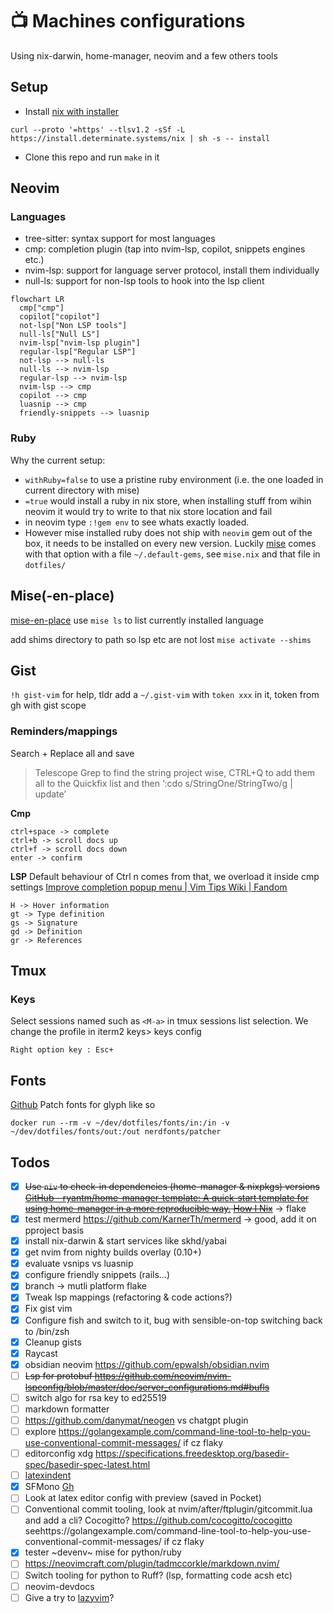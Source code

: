 # 📺 Machines configurations

Using nix-darwin, home-manager, neovim and a few others tools

## Setup 
- Install [nix with installer](https://github.com/DeterminateSystems/nix-installer) 
```shell
curl --proto '=https' --tlsv1.2 -sSf -L https://install.determinate.systems/nix | sh -s -- install
```
- Clone this repo and run `make` in it

## Neovim

### Languages 
- tree-sitter: syntax support for most languages
- cmp: completion plugin (tap into nvim-lsp, copilot, snippets engines etc.)
- nvim-lsp: support for language server protocol, install them individually
- null-ls: support for non-lsp tools to hook into the lsp client 
```mermaid
flowchart LR
  cmp["cmp"]
  copilot["copilot"]
  not-lsp["Non LSP tools"]
  null-ls["Null LS"]
  nvim-lsp["nvim-lsp plugin"]
  regular-lsp["Regular LSP"]
  not-lsp --> null-ls
  null-ls --> nvim-lsp
  regular-lsp --> nvim-lsp
  nvim-lsp --> cmp
  copilot --> cmp
  luasnip --> cmp
  friendly-snippets --> luasnip
```

### Ruby

Why the current setup:

- `withRuby=false` to use a pristine ruby environment (i.e. the one loaded in current directory with mise)
- `=true` would install a ruby in nix store, when installing stuff from wihin neovim it would try to write to that nix store location and fail
- in neovim type `:!gem env` to see whats exactly loaded. 
- However mise installed ruby does not ship with `neovim` gem out of the box, it needs to be installed on every new version. Luckily [mise]() comes with that option with a file `~/.default-gems`, see `mise.nix` and that file in `dotfiles/`





## Mise(-en-place)

[mise-en-place](https://mise.jdx.dev/dev-tools/shims.html)
use `mise ls` to list currently installed language

add shims directory to path so lsp etc are not lost
`mise activate --shims`


## Gist

`!h gist-vim` for help, tldr add a `~/.gist-vim` with `token xxx` in it, token
from gh with gist scope

### Reminders/mappings
Search + Replace all and save
> Telescope Grep to find the string project wise, CTRL+Q to add them all to the Quickfix list and then ‘:cdo s/StringOne/StringTwo/g | update’

__Cmp__
```
ctrl+space -> complete
ctrl+b -> scroll docs up
ctrl+f -> scroll docs down
enter -> confirm
```

__LSP__
Default behaviour of Ctrl n comes from that, we overload it inside cmp settings
[Improve completion popup menu | Vim Tips Wiki | Fandom](https://vim.fandom.com/wiki/Improve_completion_popup_menu)
```
H -> Hover information
gt -> Type definition
gs -> Signature
gd -> Definition
gr -> References
```


## Tmux

### Keys

Select sessions named such as `<M-a>` in tmux sessions list selection.
We change the profile in iterm2 keys> keys config

```
Right option key : Esc+
```

## Fonts

[Github](https://github.com/ryanoasis/nerd-fonts#option-9-patch-your-own-font)
Patch fonts for glyph like so
```
docker run --rm -v ~/dev/dotfiles/fonts/in:/in -v  ~/dev/dotfiles/fonts/out:/out nerdfonts/patcher
```

## Todos

- [x] ~~Use `niv` to check-in dependencies (home-manager & nixpkgs) versions [GitHub - ryantm/home-manager-template: A quick-start template for using home-manager in a more reproducible way.](https://github.com/ryantm/home-manager-template) [How I Nix](https://eevie.ro/posts/2022-01-24-how-i-nix.html)~~ -> flake
- [x] test mermerd https://github.com/KarnerTh/mermerd -> good, add it on pproject basis
- [x] install nix-darwin & start services like skhd/yabai
- [x] get nvim from nighty builds overlay (0.10+)
- [x] evaluate vsnips vs luasnip
- [x] configure friendly snippets (rails...)
- [x] branch -> mutli platform flake
- [x] Tweak lsp mappings (refactoring & code actions?)
- [x] Fix gist vim 
- [x] Configure fish and switch to it, bug with sensible-on-top switching back to /bin/zsh
- [x] Cleanup gists
- [x] Raycast
- [x] obsidian neovim https://github.com/epwalsh/obsidian.nvim
- [ ] ~~Lsp for protobuf https://github.com/neovim/nvim-lspconfig/blob/master/doc/server_configurations.md#bufls~~
- [ ] switch algo for rsa key to ed25519
- [ ] markdown formatter
- [ ] https://github.com/danymat/neogen vs chatgpt plugin
- [ ] explore https://golangexample.com/command-line-tool-to-help-you-use-conventional-commit-messages/ if cz flaky
- [ ] editorconfig xdg https://specifications.freedesktop.org/basedir-spec/basedir-spec-latest.html
- [ ] [latexindent](https://tex.stackexchange.com/questions/390433/how-can-i-install-latexindent-on-macos)
- [x] SFMono [Gh](https://github.com/shaunsingh/SFMono-Nerd-Font-Ligaturized)
- [ ] Look at latex editor config with preview (saved in Pocket)
- [ ] Conventional commit tooling, look at nvim/after/ftplugin/gitcommit.lua and add a cli? Cocogitto? https://github.com/cocogitto/cocogitto seehttps://golangexample.com/command-line-tool-to-help-you-use-conventional-commit-messages/ if cz flaky
- [x] tester ~devenv~ mise for python/ruby
- [ ] https://neovimcraft.com/plugin/tadmccorkle/markdown.nvim/
- [ ] Switch tooling for python to Ruff? (lsp, formatting code acsh etc)
- [ ] neovim-devdocs
- [ ] Give a try to [lazyvim](https://github.com/LazyVim/LazyVim/)?
